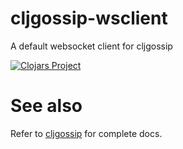 # cljgossip-wsclient
A default websocket client for cljgossip

[![Clojars Project](https://img.shields.io/clojars/v/cljgossip/wsclient.svg)](https://clojars.org/cljgossip/wsclient)

# See also

Refer to [cljgossip](https://github.com/kbsant/cljgossip) for complete docs.
